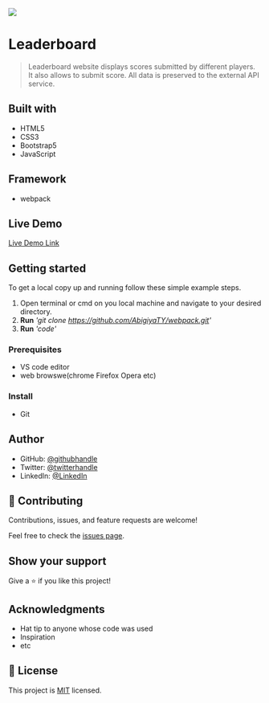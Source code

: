 ![](https://img.shields.io/badge/Microverse-blueviolet)

# Leaderboard

> Leaderboard website displays scores submitted by different players. It also allows to submit score. All data is preserved to the external API service. 

## Built with

* HTML5
* CSS3
* Bootstrap5
* JavaScript
## Framework 
* webpack

## Live Demo 

[Live Demo Link](https://abigiyaty.github.io/Leaderboard/dist/index.html)



## Getting started 

To get a local copy up and running follow these simple example steps.
1. Open terminal or cmd on you local machine and navigate to your desired directory.
2. **Run**    *'git clone https://github.com/AbigiyaTY/webpack.git'*
3. **Run**   *'code'*



### Prerequisites
* VS code editor
* web browswe(chrome Firefox Opera etc)

### Install
* Git 

## Author
* GitHub: [@githubhandle](https://github.com/AbigiyaTY)
* Twitter: [@twitterhandle](https://twitter.com/AbigiyaTY)
* LinkedIn: [@LinkedIn](https://www.linkedin.com/in/abigiya-tadesse-6a0052234)



## 🤝 Contributing

Contributions, issues, and feature requests are welcome!

Feel free to check the [issues page](../../issues/).

## Show your support

Give a ⭐️ if you like this project!

## Acknowledgments

- Hat tip to anyone whose code was used
- Inspiration
- etc

## 📝 License

This project is [MIT](./MIT.md) licensed.
